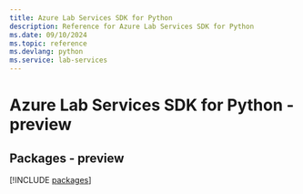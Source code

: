 ```yaml
---
title: Azure Lab Services SDK for Python
description: Reference for Azure Lab Services SDK for Python
ms.date: 09/10/2024
ms.topic: reference
ms.devlang: python
ms.service: lab-services
---
```

# Azure Lab Services SDK for Python - preview
## Packages - preview
[!INCLUDE [packages](lab-services-index.md)]